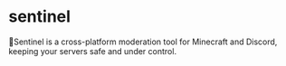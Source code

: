# sentinel
👮Sentinel is a cross-platform moderation tool for Minecraft and Discord, keeping your servers safe and under control.
